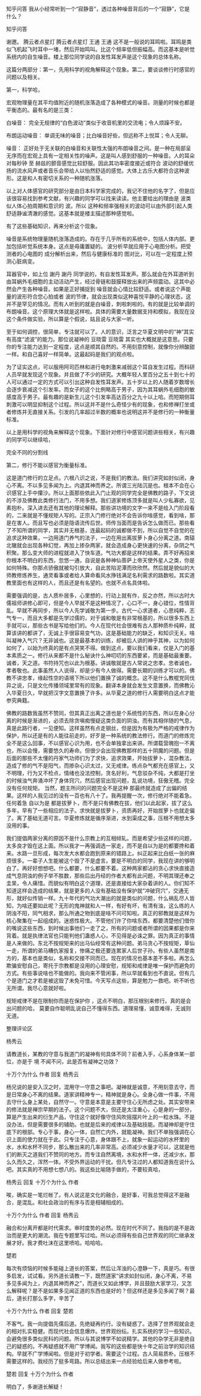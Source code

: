  
 知乎问答 我从小经常听到一个“寂静音”，透过各种噪音背后的一个“寂静”，它是什么？ 
 
 
 
 
 
 知乎问答 
 
 

 

 谢邀。 腾云者点星灯 腾云者点星灯 王通 王通 这不是一般说的耳鸣啦。耳鸣是类似飞机起飞时耳中一堵，然后开始鸣叫。比这个频率低但振幅高。而这基本是听觉系统内的自生噪音。楼上那位同学说的自发性耳发声是这个现象的总体名称。

 

 这篇分两部分：第一，先用科学的视角解释这个现象。第二，要谈谈修行时感官的问题以及相关。

 第一，科学哈， 

 

 

 宏观物理量在其平均值附近的随机涨落造成了各种模式的噪音。测量的时候也都是平衡态的。最有名的是三类：

 白噪音： 完全无规律的“白色波动”类似于收音机里的交流电；令人烦躁不安。

 布朗运动噪音： 单调无味的噪音；比白噪音好些，但远称不上悦耳；令人无聊。

 噪音： 正好处于无关联的白噪音和关联性太强的布朗噪音之间。是一种在局部呈无序而在宏观上具有一定相关性的噪声。这是叫人感到舒服的一种噪音。人的耳朵对每秒钟 至 赫兹的颤音感觉比较舒服。因此其功率密度接近或符合 波动的舒缓优扬的流水风声或者音乐会带给人以怡然舒适的感觉。大体上古乐大都符合这种波形。这是和人有密切关系的一种随机涨落。

 

 以上对人体感官的研究部分是由日本科学家完成的，我记不住他的名字了，但是应该很容易找到参考文献，有兴趣的同学可以找来读读。他主要给出的理由是 波类似人体心拍周期和意识的 波。所以 这种和频率强相关的波动可以由外部引起人类舒适静谧清澈的感觉。这基本就是楼主描述那种感觉啦。

 

 有了这些基础知识，再来分析这个现象。

 

 噪音是系统物理量随机涨落造成的。存在于几乎所有的系统中，包括人体内部。更加包括听觉系统本身。这点是毋庸置疑的。 波分析早就应用于心电图分析。把受测者的心电图的 成分解析出来，然后与健康标准的 图对比，可以在一定程度上预测心脏病变。

 

 耳器官中，如上位 謝丹 謝丹 同学说的，有自发性耳发声。那么就会在外耳道听到由耳蜗外毛细胞的主动活动产生，经过骨链和鼓膜释放出来的声频震动。这其中必然会产生各种噪音。如果是正好捕捉到 噪音就会心情比较舒适。或者说这个声能量的波形符合您心拍或者 波的节律，就会出现类似这种喜悦平静的心理状态，这并不是罕见的情况。而有人听到的就是白噪音，刺啦刺啦的。有的就是比较单调的布朗噪音。这个原理大体就是这样啦。具体的需要大量数据支持和模拟，我现在没这个条件做实验，所以算是个假说，姑且说与大家一听。

 

 至于如何调控，很简单，专注就可以了。人的意识，泛言之华夏文明中的“神”其实有高度“滤波”的能力。那位说凝神的 豆晓雷 豆晓雷 其实也大概就是这意思。只要你的专注能力达到一定程度，这点是顺其自然的。不用刻意控制，就像你分辨酸甜一样。和自己喜好一样简单。这最起码是我们的观点啦。

 

 为了证实这点，可以服用阿司匹林和进行电刺激来减弱这个耳自发生过程。而科研人员早就发现这个现象。并且做了不少的研究。大概年轻人里百分之五十到七十的人可以通过一定的方式可以引出这种自发性耳发声。五十岁以上的人随着岁数增长会逐步衰减这个引发率。而女子的这个比例略高于男子，因为其耳蜗外毛细胞的敏感度高于男子。最有趣的是新生儿这个引发率高达百分之九十以上哈。而短期侧耳刺激可以明显抑制这个过程。所以这并不是什么奇怪少有的现象，也和修禅打坐或者修炼并无直接关系。引发的几率超过半数的概率也说明这并不是修行的一种衡量标准。

 

 以上是用科学的视角来解释这个现象。下面针对修行中感官问题讲些相关，有兴趣的同学可以继续哈， 

 

 

 完全不同的分割线 

 第二，修行不能以感官为衡量标准。 

 

 这是道门修行的立足点。六根八识之说，不是我们的教法。我们讲究如封似闭，身心不离。不以多见多闻为上。内退其神而养之。所谓三光陆沉是也。根本不会在心识感官上手中攥沙。所以上面那些依此入门止观的同学完全是佛教的路子，下文说的不涉及佛教此类修行法门，不用多想。我们道家修炼顶多就是叫人少私寡欲，见素抱朴。深入进去还有其他的理论解释。那些讲功境的文字一来不是给入门阶段看的，二来就是不懂规矩人写的。正宗入门修行绝对不会告诉你啥感觉，看到啥，那是在害人。而且写也必须是隐语流传后世。师传当面而是告诉怎么做而已。那些看了不知所谓的同学，其实并无根基，连最起码的诚都做不到，所以自觉不自觉的在追求这种效果，一边用道门养气的法子，一边在用出离拔萝卜身心分离之道。南辕北辙就会出现各种幻觉，再加上掺杂两家，就会造成身心更快速的分离，杂阴之气积聚。那么变大师的进程就进入了快车道。气功大都是这样的结果。弄不好再招来你根本不明白的东西，忽悠一通，自说是各种神仙菩萨上帝天使外星人之类，你是如何特殊。你那点骄傲就被勾引放大，自此苦陷泥潭而欣欣然。然后就是貌似的大师教修炼养生，通灵看事或者给人算命看风水挣钱满足名利需求的路数啦。其实道教里面也有这样的人，而且还是有名望的。也就不点名具体啦。

 

 需要强调的是，古人质朴居多，心里想的，行动上就有作，反之亦然，所以古时大儒祖师讲修心即可，但是今人早就不是这种情况了，心口不一，身心错位，性情背乱。早就不再同步，所以今人先学诚敬为第一步。古代一心求道者，心思纯粹，志气专一，而且大多都是先学过儒的，对于诚和敬是有非常根基的，所以很多东西上手就可以，那些古书是写给他们的。今人在现代社会很难有古人那种质朴纯粹，就算该讲的都讲了，无诚上手很容易变气功，这是基础能力的缺乏，和知识无关。啥叫凝神入气穴？无非诚也。这是最基本的训练，却被后人讲的神乎其神，以为如何如何了，以始为终真的是有点哭笑不得。做到这点，要以我们看来，仅是入门的基本素质之一。修行从来都不是什么秘诀什么神叨叨的东西要紧，而是基础最重要。诚者，天之道。书符持咒也以此为根基。讲诚敬就是古人常说之忠孝。忠者诚也，孝者敬也。此事虽然人人说得，却是少有今人做得。需要长期的训练才可以的。佛教不讲忠孝，缘起性空的语境下所以他们置换了诚的概念。这不是什么教棍党同伐异之说，只是文化传播领域里常有的现象。翻译本身就会发生文意置换，而佛教沁入华夏日久，早就把汉字文意置换了许多。从华夏之道的修行人需要明白这点才能参究典籍。

 

 佛教的路数我虽然不赞同，但其真正出离之道也是个系统性的东西，所以在身心分离的时候是渐进的，必须去除贪嗔痴慢疑这类负面的阴浊。而有其相伴随的气息，真是此路行者，一见便知。这样虽然有点走钢丝，但是因为有极为严格的戒律作为保护，所以还是有的人能往前走的，好歹是一种系统的教法修行。而道门的修炼完全不是这么回事，不以感官心识为用，也不会单独拿出来讲。所谓载营魄抱一不离也，所以会慢，需要悠久的寿命。但很少会出现佛教那样的五十阴魔的问题。但是后面的那些不太懂的丹家气功师们为了求快，追求效果，开始拔萝卜，混杂教法，造成了修的气不是阳气，而掺杂心识太过，又无戒律。练点杂气都充在感官上，又不明理，行为又不检点，情绪也没法控制，贪名好利，气息驳杂不纯，大都是打坐的时候浊气奔涌冲坏了身体窍穴，然后感官出现问题，乱说功境，狂傲无稽。完全没有任何规矩。 当然，题主所问的问题完全不是这种 那最终就造成了出偏的结果。这样的人我见过的没有一百也有八十了。我再提醒一次，修行绝对不能着急。任何着急 自以为是 都是拔萝卜，而不是只有佛教在拔，他们以此起家，拔了这么多年，早有了一些相应的法子。求快就是拔萝卜，资质再好，开始拔萝卜也就走偏了。离了基础无道可言。华夏修炼就是循序渐进，水到渠成之事，压根不用想太多没用的事。

 

 我们提倡两家分离的原因不是什么宗教上的互相倾轧。而是希望少些这样的问题，太多良才毁在这上面。所以我才一再强调选一家走，而不是自以为是的都要搀和着来。水路一旦形成，每次发大水都会跑到原来的错路上。纠正起来比白纸一张的麻烦很多。一辈子人生能被这个毁了不是虚言。要是不明白的同学，我现在讲的够明白了。再好好想想吧。什么都要，什么都要不着。这种两家都沾的贪心求快直接造成气息阴浊的例子举不胜数，那些后出丹经的作者大都有此问题，不明其理还奉之圭杲，令人痛惜。而貌似有明白这个道理，还是直接给大家杂着讲的人。你们知不知道这样会造成的结果，就是更多的人没有基础没有保护就“冲破窍穴”，交通无形，就好似传销一样。九十年代的气功大潮出的就是类似的问题，什么祸乱尽人皆知，为啥还要如此呢？无形的鬼神就和人一样，有好有坏，有清有浊，这么练的人阴浊不阳，同气相求，那么所通之物到底是啥不问可知啦。真正的邪教就是这样为核心聚集在一起组成的。迷惑性极大。不管他们许了你啥东西，都要清楚他们借你的嘴说这些东西，到时候出事他们一走了之，所有的问题或者所谓的因果都是你来背着。就是执律法官也只能判他们蛊惑人心，不见得是必诛之罪。因为真正的事情是人来做的。东北不按规矩来的出马仙经常有这种问题。弟马贪心不按规矩，草仙一走，所谓的弟马糟仇家报复，惨痛之极还要连累家人后世子孙。有些人虽然是南方的，基本也是类似，名称和交接不同而已。现在的情况也基本差不多啦。再怎么欺骗安慰自己，寄托于宗教都是没用的心理安慰，规矩和戒律是唯一保护而避免的方式。有些事说啥也不能做的。我向来不管闲事，所以早就看到也不直说。但有几个是道门之才若是被这毁了未免可惜。今天写点这些，算是勉力一救吧。听不听也无所谓。我尽心意就好啦。 

 

 

 规矩戒律不是在限制你而是在保护你 ，这点不明白，那压根别来修行。真的是会出问题的哈， 莫要自作聪明乱说自己不懂得东西。道理易懂，诚意难得，无诚则无道。

 

 整理评论区 

 杨秀云 

 请教道长，某教的守意与我道门的凝神有何具体不同？前者入手，心系身体某一部位，亦是于 境 不闻不问，此是否有凝神之功效？

 

 十万个为什么 作者 回复 杨秀云 

 杨兄说的是安入汉之时，混用守一守意之事吧。凝神就是诚意，不用刻意去守，而是日常身心不离的结果。道家讲精神专一，精神就是身心。全身心做一件事，不用去守什么身上某处，自然守一。守意是本意是主要守住心无所虑之处。其实安带来的修法就是禅宗早期的法子。这个问题不大，但还是太注重心，心是身的一部分，算是产生出来的衍生产品，守住这个就好像守住风吹摇摆片叶上的一粒水珠。不是没办法，但是需要很多的辅助。也就是后来的戒律以及基础技能。而凝神却是守住底下的根部。专心于事，身心一体，自然亡内外，就能凝神。我们不单独强调在心识上面的使力就在于此。只专注于心意，身体跟不上，就象一起运动的水杯里的水，水和水杯不同步，那么散出来的几率非常高。必须减少水量才可以，这就是他们的断灭之道我们不赞同的地方。而专注自然离境，水和水杯一体，还减少水，那么久而久之，浑然一体。不受外界运动的干扰。但凡专注过的人都知道我在说什么吧。其实真的不用想七想八的。我这些比喻随手做的，不要较真哈， 

 

 

 杨秀云 回复 十万个为什么 作者 

 唉，确实是一笔烂帐了。有人说这是文化的融合，是好事，可我总觉得这不是融合，是混乱。和社会政治的有序与否是相辅相成的。

 

 十万个为什么 作者 回复 杨秀云 

 融合和分离开都是时代需求。审时度势的必然。现在时代不同了。我指的是不是政治而是更大的潮流。我在专题里写过哈。所以必须得有些自己世界观的同仁继承发展才好。我才费吐沫在这里喷哈。哈哈哈。

 

 楚若 

 每次有烦恼的时候多能碰上道长的答案，然后让浑浊的心澄静一下，真是巧。有很多启发，试试看。另外道长请教一下，既然道家“讲求如封似闭，身心不离，不易多见多闻为上，内退其神而养之”，而道长又如此博学，并且鼓励大家学习，又怎么解释呢？是不是如果多见闻正道的东西也是好的？但这样还是多见多闻了啊？最后，道长打那么多字，辛苦了 

 

 十万个为什么 作者 回复 楚若 

 不客气。我一向提倡先儒后道。先绝疑再约行。没有疑惑了。选择了世界观就会走的相对扎实稳健。而现代社会信息爆炸。世界观纷纭。扎实系统的学习一些知识。会避免很多类似民科的问题。所以与其说博学不如说精学。其他的杂学无非是绝自己的疑惑的。不再疑惑就不用广学博闻。我写的这些都是快十年之前治学的知识结构。早就不广学博闻啦。但是对于初学者。需要这个过程。古人简易质朴。压根不需要这样的。我经历了挺多弯路。所以总结出来一点经验给后来人做参考啦。

 

 楚若 回复 十万个为什么 作者 

 明白了，多谢道长解疑！ 